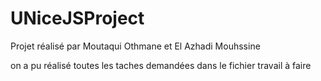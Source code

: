 # UNiceJSProject
Projet réalisé par Moutaqui Othmane et El Azhadi Mouhssine 

on a pu réalisé toutes les taches demandées dans le fichier travail à faire
